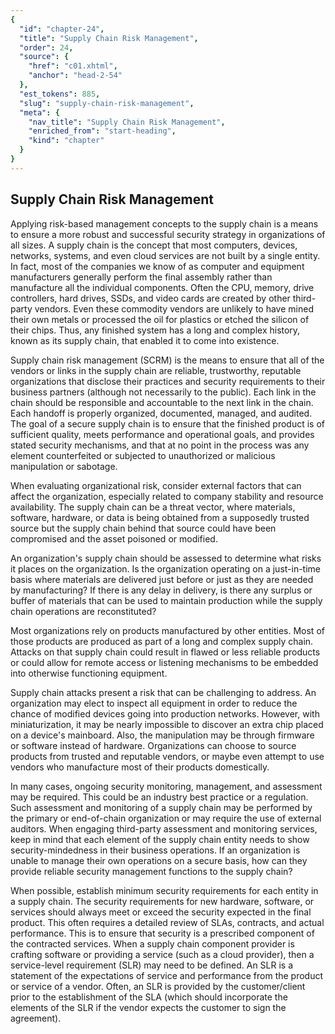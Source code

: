 ```yaml
---
{
  "id": "chapter-24",
  "title": "Supply Chain Risk Management",
  "order": 24,
  "source": {
    "href": "c01.xhtml",
    "anchor": "head-2-54"
  },
  "est_tokens": 885,
  "slug": "supply-chain-risk-management",
  "meta": {
    "nav_title": "Supply Chain Risk Management",
    "enriched_from": "start-heading",
    "kind": "chapter"
  }
}
---
```

## Supply Chain Risk Management

Applying risk-based management concepts to the supply chain is a means to ensure a more robust and successful security strategy in organizations of all sizes. A supply chain is the concept that most computers, devices, networks, systems, and even cloud services are not built by a single entity. In fact, most of the companies we know of as computer and equipment manufacturers generally perform the final assembly rather than manufacture all the individual components. Often the CPU, memory, drive controllers, hard drives, SSDs, and video cards are created by other third-party vendors. Even these commodity vendors are unlikely to have mined their own metals or processed the oil for plastics or etched the silicon of their chips. Thus, any finished system has a long and complex history, known as its supply chain, that enabled it to come into existence.

Supply chain risk management (SCRM) is the means to ensure that all of the vendors or links in the supply chain are reliable, trustworthy, reputable organizations that disclose their practices and security requirements to their business partners (although not necessarily to the public). Each link in the chain should be responsible and accountable to the next link in the chain. Each handoff is properly organized, documented, managed, and audited. The goal of a secure supply chain is to ensure that the finished product is of sufficient quality, meets performance and operational goals, and provides stated security mechanisms, and that at no point in the process was any element counterfeited or subjected to unauthorized or malicious manipulation or sabotage.

When evaluating organizational risk, consider external factors that can affect the organization, especially related to company stability and resource availability. The supply chain can be a threat vector, where materials, software, hardware, or data is being obtained from a supposedly trusted source but the supply chain behind that source could have been compromised and the asset poisoned or modified.

An organization's supply chain should be assessed to determine what risks it places on the organization. Is the organization operating on a just-in-time basis where materials are delivered just before or just as they are needed by manufacturing? If there is any delay in delivery, is there any surplus or buffer of materials that can be used to maintain production while the supply chain operations are reconstituted?

Most organizations rely on products manufactured by other entities. Most of those products are produced as part of a long and complex supply chain. Attacks on that supply chain could result in flawed or less reliable products or could allow for remote access or listening mechanisms to be embedded into otherwise functioning equipment.

Supply chain attacks present a risk that can be challenging to address. An organization may elect to inspect all equipment in order to reduce the chance of modified devices going into production networks. However, with miniaturization, it may be nearly impossible to discover an extra chip placed on a device's mainboard. Also, the manipulation may be through firmware or software instead of hardware. Organizations can choose to source products from trusted and reputable vendors, or maybe even attempt to use vendors who manufacture most of their products domestically.

In many cases, ongoing security monitoring, management, and assessment may be required. This could be an industry best practice or a regulation. Such assessment and monitoring of a supply chain may be performed by the primary or end-of-chain organization or may require the use of external auditors. When engaging third-party assessment and monitoring services, keep in mind that each element of the supply chain entity needs to show security-mindedness in their business operations. If an organization is unable to manage their own operations on a secure basis, how can they provide reliable security management functions to the supply chain?

When possible, establish minimum security requirements for each entity in a supply chain. The security requirements for new hardware, software, or services should always meet or exceed the security expected in the final product. This often requires a detailed review of SLAs, contracts, and actual performance. This is to ensure that security is a prescribed component of the contracted services. When a supply chain component provider is crafting software or providing a service (such as a cloud provider), then a service-level requirement (SLR) may need to be defined. An SLR is a statement of the expectations of service and performance from the product or service of a vendor. Often, an SLR is provided by the customer/client prior to the establishment of the SLA (which should incorporate the elements of the SLR if the vendor expects the customer to sign the agreement).

